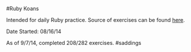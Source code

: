 #Ruby Koans

Intended for daily Ruby practice. Source of exercises can be found [here](http://rubykoans.com/).

Date Started: 08/16/14

As of 9/7/14, completed 208/282 exercises. #saddings
